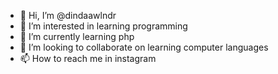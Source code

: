 - 👋 Hi, I’m @dindaawlndr
- 👀 I’m interested in learning programming
- 🌱 I’m currently learning php
- 💞️ I’m looking to collaborate on learning computer languages
- 📫 How to reach me in instagram

<!---
dindaawlndr/dindaawlndr is a ✨ special ✨ repository because its `README.md` (this file) appears on your GitHub profile.
You can click the Preview link to take a look at your changes.
--->
